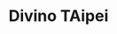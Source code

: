 ---
title: "Divino TAipei"
description: "Divino TAipei"
layout: shop
keywords:
  - 美食競賽
  - 台灣美食
  - 美食精選
datePublished: "2025-06-30"
dateModified: "2025-07-04"
city: "台北市"
district: "大安區"
address: "台北市大安區安和路二段71巷15號"
phone: "0227322552"
geo: "25.02998519193155, 121.55300477385548"
google_map: "https://maps.app.goo.gl/CLmouZAxttfTHeXbA"
footinder: "https://footinder.com.tw/%E5%8F%B0%E5%8C%97%E5%B8%82%E5%A4%A7%E5%AE%89%E5%8D%80/47916/"
official: "https://www.divinorestaurants.tw/"
award:
  - name: "500盤"
    year: "2024"
    entries:
      - dishes:
          - "Carbonara"
          - "帶骨小羔羊排"

---